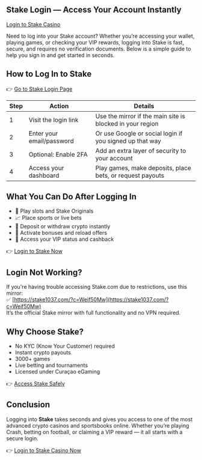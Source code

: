 ## Stake Login — Access Your Account Instantly  
[Login to Stake Casino](https://stake1037.com/?c=Weif50Mw)

Need to log into your Stake account? Whether you’re accessing your wallet, playing games, or checking your VIP rewards, logging into Stake is fast, secure, and requires no verification documents. Below is a simple guide to help you sign in and get started in seconds.

## How to Log In to Stake

👉 [Go to Stake Login Page](https://stake1037.com/?c=Weif50Mw)

| Step | Action                      | Details                                                                                          |
|------|-----------------------------|--------------------------------------------------------------------------------------------------|
| 1    | Visit the login link        | Use the mirror if the main site is blocked in your region                                       |
| 2    | Enter your email/password   | Or use Google or social login if you signed up that way                                         |
| 3    | Optional: Enable 2FA        | Add an extra layer of security to your account                                                   |
| 4    | Access your dashboard       | Play games, make deposits, place bets, or request payouts                                       |

## What You Can Do After Logging In

- 🎰 Play slots and Stake Originals  
- 📈 Place sports or live bets  
- 💸 Deposit or withdraw crypto instantly  
- 🎁 Activate bonuses and reload offers  
- 👑 Access your VIP status and cashback

👉 [Login to Stake Now](https://stake1037.com/?c=Weif50Mw)

## Login Not Working?

If you're having trouble accessing Stake.com due to restrictions, use this mirror:  
✅ [https://stake1037.com/?c=Weif50Mw](https://stake1037.com/?c=Weif50Mw)  
It’s the official Stake mirror with full functionality and no VPN required.

## Why Choose Stake?

- No KYC (Know Your Customer) required  
- Instant crypto payouts  
- 3000+ games  
- Live betting and tournaments  
- Licensed under Curaçao eGaming  

👉 [Access Stake Safely](https://stake1037.com/?c=Weif50Mw)

## Conclusion

Logging into **Stake** takes seconds and gives you access to one of the most advanced crypto casinos and sportsbooks online. Whether you’re playing Crash, betting on football, or claiming a VIP reward — it all starts with a secure login.

👉 [Login to Stake Casino Now](https://stake1037.com/?c=Weif50Mw)
